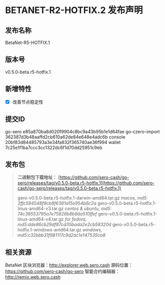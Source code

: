 # BETANET-R2-HOTFIX.2 发布声明



## 发布名称

BetaNet-R5-HOTFIX.1

## 版本号

v0.5.0-beta.r5-hotfix.1

## 新增特性

- [x] 改善节点稳定性

## 提交ID

go-sero e85a870ba8d020f9904c8bc9a43b95b1e1d64fae
go-czero-import 362387d3b48aaffd2cb610a62de84e648e4adc6b
console 20bf83d84485793a3e34fa832f365740ae36f994
wallet 7c25e1f1ba7ccc3cc1322dc6f1d70dd25951c9eb

## 发布包

> **二进制包下载地址：**
> [https://github.com/sero-cash/go-sero/releases/tag/v0.5.0-beta.r5-hotfix.1](https://github.com/sero-cash/go-sero/releases/tag/v0.5.0-beta.r5-hotfix.1)
>
> gero-v0.5.0-beta.r5-hotfix.1-darwin-amd64.tar.gz  _macos,  md5: 3ffc594548f9cb8f6391a15e954b6c2a_
> gero-v0.5.0-beta.r5-hotfix.1-linux-amd64-v3.tar.gz  _centos & ubuntu, md5: 74c39553795a7e75826b8b8da510ffef_
> gero-v0.5.0-beta.r5-hotfix.1-linux-amd64-v4.tar.gz  _for fedora, md5:dde86cb29df87cd35bada2e2cb58320d_
> gero-v0.5.0-beta.r5-hotfix.1-windows-amd64.tar.gz  _windows, md5:c32bbb31f981117c9d2ac1e147535ca8_

## 相关资源

BetaNet 区块浏览器：http://explorer.web.sero.cash
源码位置：https://github.com/sero-cash/go-sero
智能合约编辑器：http://remix.web.sero.cash

